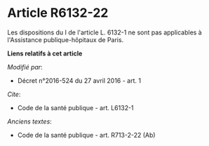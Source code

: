 # Article R6132-22

Les dispositions du I de l'article L. 6132-1 ne sont pas applicables à l'Assistance publique-hôpitaux de Paris.

**Liens relatifs à cet article**

_Modifié par_:

  - Décret n°2016-524 du 27 avril 2016 - art. 1

_Cite_:

  - Code de la santé publique - art. L6132-1

_Anciens textes_:

  - Code de la santé publique - art. R713-2-22 (Ab)
